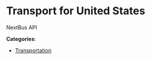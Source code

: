 # Transport for United States


NextBus API



**Categories**:
- [Transportation](https://github.com/apis-list/apis-list#transportation)




